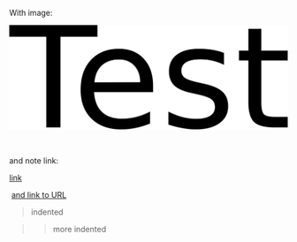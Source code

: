 With image:  

![ihl6ec5fb4529ca4343e88a6961db5c2aa7af.png](./ihl6ec5fb4529ca4343e88a6961db5c2aa7af.png)  

   

and note link:   

[link](<./Sample note with completed reminder.md>)   

  

 [and link to URL](https://www.kicker.de/ "https://www.kicker.de/")   

> indented  

> > more indented